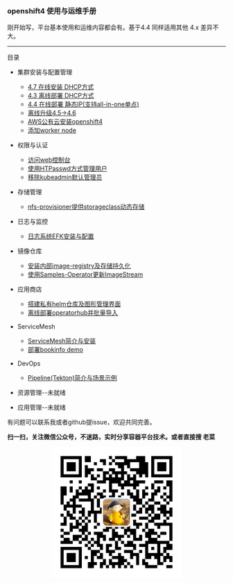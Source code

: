 ### openshift4 使用与运维手册

刚开始写，平台基本使用和运维内容都会有。基于4.4 同样适用其他 4.x 差异不大。

---

目录
* 集群安装与配置管理
  * [4.7 在线安装 DHCP方式](./cluster-install-and-managerment/openshift4.7-install-online-DHCP.md)
  * [4.3 离线部署 DHCP方式](https://github.com/cai11745/k8s-ocp-yaml/blob/master/ocp4/2020-02-25-openshift4.3-install-offline-dhcp.md)
  * [4.4 在线部署 静态IP(支持all-in-one单点)](https://github.com/cai11745/k8s-ocp-yaml/blob/master/ocp4/2020-02-25-openshift4.4-install-online-staticIP-allinone.md)
  * [离线升级4.5->4.6](./cluster-install-and-managerment/offline-upgrade-4.5-to-4.6.md)
  * [AWS公有云安装openshift4](./cluster-install-and-managerment/openshift4-install-on-aws.md)
  * [添加worker node](./cluster-install-and-managerment/add-worker-node.md)


* 权限与认证
  * [访问web控制台](./user-permissions/web-console.md.md)
  * [使用HTPasswd方式管理用户](./user-permissions/add-htpasswd-provider-oauth.md)
  * [移除kubeadmin默认管理员](./user-permissions/remove-kubeadmin.md)

* 存储管理
  * [nfs-provisioner提供storageclass动态存储](./storage/nfs-provisioner-storageclass.md)

* 日志与监控
  * [日志系统EFK安装与配置](./logging-and-monitoring/logging-EFK-install.md)

* 镜像仓库
  * [安装内部image-registry及存储持久化](./image-registry/install-internal-image-registry-and-storage-persistence.md)
  * [使用Samples-Operator更新ImageStream](./image-registry/update-ImageStream-with-Samples-Operator.md)

* 应用商店
  * [搭建私有helm仓库及图形管理界面](./application-store/install-helm-repository-and-UI.md)
  * [离线部署operatorhub并批量导入](./application-store/offline-operatorhub-install.md)

* ServiceMesh
  * [ServiceMesh简介与安装](./ServiceMesh/ServiceMesh-install.md)
  * [部署bookinfo demo](./ServiceMesh/deploy-bookinfo-demo.md)

* DevOps
  * [Pipeline(Tekton)简介与场景示例](./DevOps/openshift-pipeline-Tekton-install.md)

* 资源管理--未就绪

* 应用管理--未就绪


有问题可以联系我或者github提issue，欢迎共同完善。  


**扫一扫，关注微信公众号，不迷路，实时分享容器平台技术。或者直接搜 老菜**

<div align="center"><img width="300" height="300" src="./images/gongzhonghao.jpeg"/></div>
